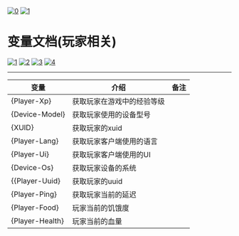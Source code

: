 [![0](https://img.shields.io/badge/%3C%3D-%E8%BF%94%E5%9B%9E-a?style=plastic&color=yellow)](.././README.md) [![1](https://img.shields.io/badge/doc-%E9%85%8D%E7%BD%AE%E6%96%87%E4%BB%B6%E8%AF%B4%E6%98%8E-a?style=plastic&color=blue)](./config-info.md)
# **变量文档(玩家相关)**
[![1](https://img.shields.io/badge/%E5%8F%98%E9%87%8F-%E6%96%87%E5%AD%97%E7%9B%B8%E5%85%B3-a?style=plastic&color=blue)](./text-variables.md)
[![2](https://img.shields.io/badge/%E5%8F%98%E9%87%8F-%E7%8E%A9%E5%AE%B6%E7%9B%B8%E5%85%B3-a?style=plastic)](./player-variables.md)
[![3](https://img.shields.io/badge/%E5%8F%98%E9%87%8F-%E6%9C%8D%E5%8A%A1%E5%99%A8%E7%9B%B8%E5%85%B3-a?style=plastic&color=blue)](./server-variables.md)
[![4](https://img.shields.io/badge/%E5%8F%98%E9%87%8F-%E6%94%AF%E6%8C%81%E7%9A%84%E6%8F%92%E4%BB%B6-a?style=plastic&color=blue)](./SupportPluginsVariables.md)

---
|变量|介绍|备注|
|-|-|-|
|{Player-Xp}|获取玩家在游戏中的经验等级||
|{Device-Model}|获取玩家使用的设备型号||
|{XUID}|获取玩家的xuid||
|{Player-Lang}|获取玩家客户端使用的语言||
|{Player-Ui}|获取玩家客户端使用的UI||
|{Device-Os}|获取玩家设备的系统||
|{{Player-Uuid}|获取玩家的uuid||
|{Player-Ping}|获取玩家当前的延迟||
|{Player-Food}|玩家当前的饥饿度||
|{Player-Health}|玩家当前的血量||